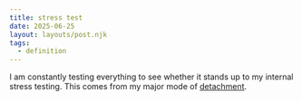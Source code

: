 ```yaml
---
title: stress test
date: 2025-06-25
layout: layouts/post.njk
tags: 
  - definition
---
```

I am constantly testing everything to see whether it stands up to my internal stress testing. This comes from my major mode of [detachment](detachment.md).